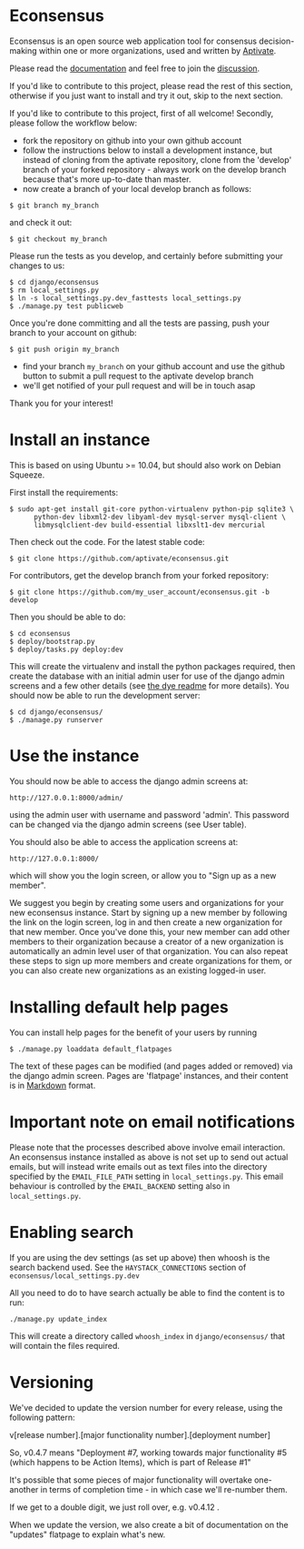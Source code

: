 Econsensus
==========

Econsensus is an open source web application tool for consensus decision-making
within one or more organizations, used and written by
[Aptivate](http://aptivate.org).

Please read the [documentation](http://old.aptivate.org/econsensus) and feel
free to join the
[discussion](https://groups.google.com/forum/?fromgroups#!forum/econsensusdiscuss).

If you'd like to contribute to this project, please read the rest of this
section, otherwise if you just want to install and try it out, skip to the next
section.

If you'd like to contribute to this project, first of all welcome! Secondly, please follow the workflow below:

- fork the repository on github into your own github account
- follow the instructions below to install a development instance, but instead of cloning from the aptivate repository, clone from the 'develop' branch of your forked repository - always work on the develop branch because that's more up-to-date than master.
- now create a branch of your local develop branch as follows:

```
$ git branch my_branch
```

and check it out:

```
$ git checkout my_branch
```

Please run the tests as you develop, and certainly before submitting your changes to us:

```
$ cd django/econsensus
$ rm local_settings.py
$ ln -s local_settings.py.dev_fasttests local_settings.py
$ ./manage.py test publicweb
```

Once you're done committing and all the tests are passing, push your branch to
your account on github:

```
$ git push origin my_branch
```

* find your branch `my_branch` on your github account and use the github button to submit a pull request to the aptivate develop branch
* we'll get notified of your pull request and will be in touch asap

Thank you for your interest!

Install an instance
===================

This is based on using Ubuntu >= 10.04, but should also work on Debian Squeeze.

First install the requirements:

    $ sudo apt-get install git-core python-virtualenv python-pip sqlite3 \
          python-dev libxml2-dev libyaml-dev mysql-server mysql-client \
          libmysqlclient-dev build-essential libxslt1-dev mercurial

Then check out the code.  For the latest stable code:

    $ git clone https://github.com/aptivate/econsensus.git

For contributors, get the develop branch from your forked repository:

    $ git clone https://github.com/my_user_account/econsensus.git -b develop

Then you should be able to do:

    $ cd econsensus
    $ deploy/bootstrap.py
    $ deploy/tasks.py deploy:dev

This will create the virtualenv and install the python packages required, then
create the database with an initial admin user for use of the django admin
screens and a few other details (see [the dye
readme](https://github.com/aptivate/dye/blob/master/README.md) for more
details). You should now be able to run the development server:

    $ cd django/econsensus/
    $ ./manage.py runserver

Use the instance
================

You should now be able to access the django admin screens at:

    http://127.0.0.1:8000/admin/

using the admin user with username and password 'admin'. This password can be changed 
via the django admin screens (see User table).

You should also be able to access the application screens at:

    http://127.0.0.1:8000/

which will show you the login screen, or allow you to "Sign up as a new member". 

We suggest you begin by creating some users and organizations for your new
econsensus instance.  Start by signing up a new member by following the link on
the login screen, log in and then create a new organization for that new
member. Once you've done this, your new member can add other members to their
organization because a creator of a new organization is automatically an admin
level user of that organization. You can also repeat these steps to sign up
more members and create organizations for them, or you can also create new
organizations as an existing logged-in user. 

Installing default help pages
=============================

You can install help pages for the benefit of your users by running

    $ ./manage.py loaddata default_flatpages

The text of these pages can be modified (and pages added or removed)
via the django admin screen. Pages are 'flatpage' instances, and their
content is in [Markdown](http://en.wikipedia.org/wiki/Markdown) format.

Important note on email notifications
=====================================

Please note that the processes described above involve email interaction. An
econsensus instance installed as above is not set up to send out actual emails,
but will instead write emails out as text files into the directory specified by
the `EMAIL_FILE_PATH` setting in `local_settings.py`. This email behaviour is
controlled by the `EMAIL_BACKEND` setting also in `local_settings.py`.

Enabling search
===============

If you are using the dev settings (as set up above) then whoosh is the search
backend used.  See the `HAYSTACK_CONNECTIONS` section of
`econsensus/local_settings.py.dev`

All you need to do to have search actually be able to find the content is to
run:

    ./manage.py update_index

This will create a directory called `whoosh_index` in `django/econsensus/`
that will contain the files required.

Versioning
==========

We've decided to update the version number for every release,  using the following pattern:

v[release number].[major functionality number].[deployment number]

So, v0.4.7 means "Deployment #7, working towards major functionality #5 (which happens to be Action Items), which is part of Release #1"

It's possible that some pieces of major functionality will overtake one-another in terms of completion time - in which case we'll re-number them.

If we get to a double digit, we just roll over, e.g. v0.4.12  .

When we update the version, we also create a bit of documentation on the "updates" flatpage to explain what's new.
